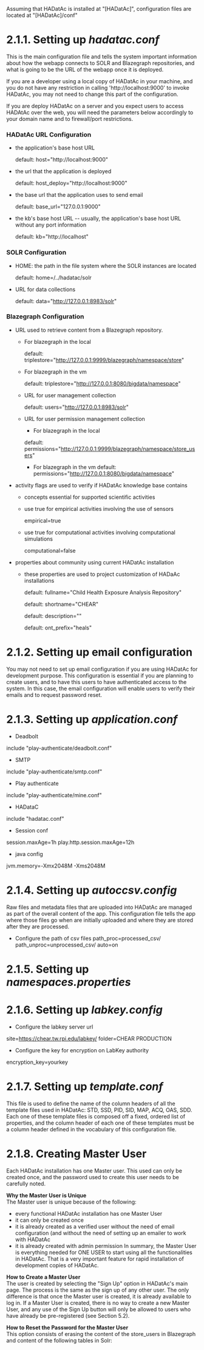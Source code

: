 Assuming that HADatAc is installed at "[HADatAc]", configuration files are located at "[HADatAc]/conf"

# 2.1.1. Setting up ___hadatac.conf___

This is the main configuration file and tells the system important information about how the webapp connects to SOLR and Blazegraph repositories, and what is going to be the URL of the webapp once it is deployed.

If you are a developer using a local copy of HADatAc in your machine, and you do not have any restriction in calling 'http://localhost:9000' to invoke HADatAc, you may not need to change this part of the configuration. 

If you are deploy HADatAc on a server and you expect users to access HADAtAc over the web, you will need the parameters below accordingly to your domain name and to firewall/port restrictions.
	  
### HADatAc URL Configuration

* the application's base host URL

     default: host="http://localhost:9000"
		
* the url that the application is deployed

     default: host_deploy="http://localhost:9000"
		
* the base url that the application uses to send email

     default: base_url="127.0.0.1:9000"
		
* the kb's base host URL -- usually, the application's base host URL without any port information

     default: kb="http://localhost"

### SOLR Configuration
    
* HOME: the path in the file system where the SOLR instances are located

     default: home=/../hadatac/solr

* URL for data collections

     default: data="http://127.0.0.1:8983/solr"

### Blazegraph Configuration
        
* URL used to retrieve content from a Blazegraph repository.  

  * For blazegraph in the local

    default: triplestore="http://127.0.0.1:9999/blazegraph/namespace/store"

  * For blazegraph in the vm

    default: triplestore="http://127.0.0.1:8080/bigdata/namespace"
	    
  * URL for user management collection

    default: users="http://127.0.0.1:8983/solr"

  * URL for user permission management collection

    * For blazegraph in the local

    default: permissions="http://127.0.0.1:9999/blazegraph/namespace/store_users"

    * For blazegraph in the vm
    default: permissions="http://127.0.0.1:8080/bigdata/namespace"

* activity flags are used to verify if HADatAc knowledge base contains 

  * concepts essential for supported scientific activities 

  * use true for empirical activities involving the use of sensors

     empirical=true

  * use true for computational activities involving computational simulations

     computational=false

* properties about community using current HADatAc installation

  * these properties are used to project customization of HADaAc installations
       
    default: fullname="Child Health Exposure Analysis Repository"
       
    default: shortname="CHEAR"
       
    default: description=""
	   
    default: ont_prefix="heals"

# 2.1.2. Setting up email configuration

You may not need to set up email configuration if you are using HADatAc for development purpose. This configuration is essential if you are planning to create users, and to have this users to have authenticated access to the system. In this case, the email configuration will enable users to verify their emails and to request password reset.

# 2.1.3. Setting up ___application.conf___

* Deadbolt

 include "play-authenticate/deadbolt.conf"

* SMTP

 include "play-authenticate/smtp.conf"

* Play authenticate

 include "play-authenticate/mine.conf"

* HADataC 

 include "hadatac.conf"

* Session conf

 session.maxAge=1h
 play.http.session.maxAge=12h

* java config

 jvm.memory=-Xmx2048M -Xms2048M

# 2.1.4. Setting up ___autoccsv.config___

Raw files and metadata files that are uploaded into HADatAc are managed as part of the overall content of the app. This configuration file tells the app where those files go when are initially uploaded and where they are stored after they are processed.

* Configure the path of csv files
 path_proc=processed_csv/
 path_unproc=unprocessed_csv/
 auto=on

# 2.1.5. Setting up ___namespaces.properties___

# 2.1.6. Setting up ___labkey.config___

* Configure the labkey server url

 site=https://chear.tw.rpi.edu/labkey/
 folder=CHEAR PRODUCTION

* Configure the key for encryption on LabKey authority

 encryption_key=yourkey

# 2.1.7. Setting up ___template.conf___

This file is used to define the name of the column headers of all the template files used in HADatAc: STD, SSD, PID, SID, MAP, ACQ, OAS, SDD. Each one of these template files is composed off a fixed, ordered list of properties, and the column header of each one of these templates must be a column header defined in the vocabulary of this configuration file.

# 2.1.8. Creating Master User

Each HADatAc installation has one Master user. This used can only be created once, and the password used to create this user needs to be carefully noted.

**Why the Master User is Unique**  
The Master user is unique because of the following:  
- every functional HADatAc installation has one Master User  
- it can only be created once  
- it is already created as a verified user without the need of email configuration (and without the need of setting up an emailer to work with HADatAc  
- it is already created with admin permission
In summary, the Master User is everything needed for ONE USER to start using all the functionalities in HADatAc. That is a very important feature for rapid installation of development copies of HADatAc.

**How to Create a Master User**  
The user is created by selecting the "Sign Up" option in HADatAc's main page. The process is the same as the sign up of any other user. The only difference is that once the Master user is created, it is already available to log in. If a Master User is created, there is no way to create a new Master User, and any use of the Sign Up button will only be allowed to users who have already be pre-registered (see Section 5.2).  

**How to Reset the Password for the Master User**  
This option consists of erasing the content of the store_users in Blazegraph and content of the following tables in Solr: 